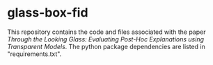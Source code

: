 # glass-box-fid

This repository contains the code and files associated with the paper *Through the Looking Glass: Evaluating Post-Hoc Explanations using Transparent Models*. The python package dependencies are listed in "requirements.txt".
